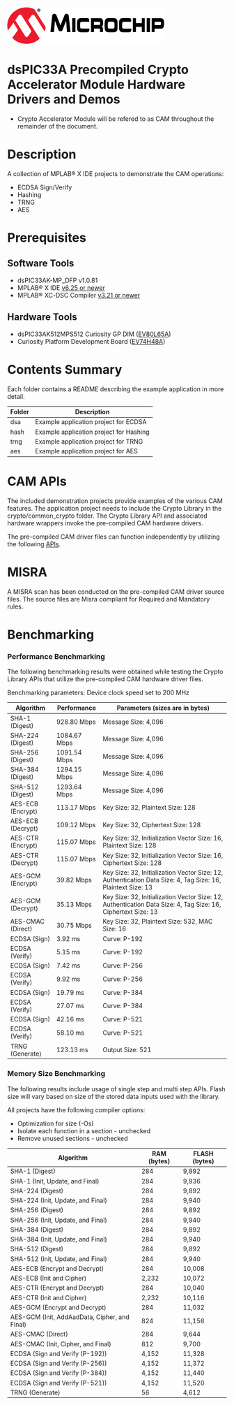 <picture>
    <source media="(prefers-color-scheme: dark)" srcset="images/microchip_logo_white_red.png">
	<source media="(prefers-color-scheme: light)" srcset="images/microchip_logo_black_red.png">
    <img alt="Microchip Logo." src="images/microchip_logo_black_red.png">
</picture>

# dsPIC33A Precompiled Crypto Accelerator Module Hardware Drivers and Demos
- Crypto Accelerator Module will be refered to as CAM throughout the remainder of the document. 
    
# Description
A collection of MPLAB® X IDE projects to demonstrate the CAM operations:
- ECDSA Sign/Verify
- Hashing
- TRNG
- AES

# Prerequisites

## Software Tools
- dsPIC33AK-MP_DFP v1.0.81
- MPLAB® X IDE [v6.25 or newer](https://www.microchip.com/mplab-x-ide)
- MPLAB® XC-DSC Compiler [v3.21 or newer](https://www.microchip.com/xcdsc)

## Hardware Tools
- dsPIC33AK512MPS512 Curiosity GP DIM ([EV80L65A](https://www.microchip.com/en-us/development-tool/EV80L65A))
- Curiosity Platform Development Board ([EV74H48A](https://www.microchip.com/EV74H48A))

# Contents Summary
Each folder contains a README describing the example application in more detail.

| Folder     | Description                              |
| ---        | ---                                      |
| dsa        | Example application project for ECDSA    |
| hash       | Example application project for Hashing  |
| trng       | Example application project for TRNG     |
| aes        | Example application project for AES      |

# CAM APIs

The included demonstration projects provide examples of the various CAM features. The application project needs to include the Crypto Library in the crypto/common_crypto folder. The Crypto Library API and associated hardware wrappers invoke the pre-compiled CAM hardware drivers. 

The pre-compiled CAM driver files can function independently by utilizing the following [APIs](https://onlinedocs.microchip.com/v2/keyword-lookup?keyword=CAM&redirect=true).

# MISRA

A MISRA scan has been conducted on the pre-compiled CAM driver source files. The source files are Misra compliant for Required and Mandatory rules.

# Benchmarking

### Performance Benchmarking
The following benchmarking results were obtained while testing the Crypto Library APIs that utilize the pre-compiled CAM hardware driver files.

Benchmarking parameters: Device clock speed set to 200 MHz

|Algorithm|Performance|Parameters (sizes are in bytes)|
|----|----|----|
|SHA-1 (Digest)|928.80 Mbps|Message Size: 4,096|
|SHA-224 (Digest)|1084.67 Mbps|Message Size: 4,096|
|SHA-256 (Digest)|1091.54 Mbps|Message Size: 4,096|
|SHA-384 (Digest)|1294.15 Mbps|Message Size: 4,096|
|SHA-512 (Digest)|1293.64 Mbps|Message Size: 4,096|
|AES-ECB (Encrypt)|113.17 Mbps|Key Size: 32, Plaintext Size: 128|
|AES-ECB (Decrypt)|109.12 Mbps|Key Size: 32, Ciphertext Size: 128|
|AES-CTR (Encrypt)|115.07 Mbps|Key Size: 32, Initialization Vector Size: 16, Plaintext Size: 128|
|AES-CTR (Decrypt)|115.07 Mbps|Key Size: 32, Initialization Vector Size: 16, Ciphertext Size: 128|
|AES-GCM (Encrypt)|39.82 Mbps|Key Size: 32, Initialization Vector Size: 12, Authentication Data Size: 4, Tag Size: 16, Plaintext Size: 13|
|AES-GCM (Decrypt)|35.13 Mbps|Key Size: 32, Initialization Vector Size: 12, Authentication Data Size: 4, Tag Size: 16, Ciphertext Size: 13|
|AES-CMAC (Direct)|30.75 Mbps|Key Size: 32, Plaintext Size: 532, MAC Size: 16|
|ECDSA (Sign)|3.92 ms|Curve: P-192|
|ECDSA (Verify)|5.15 ms|Curve: P-192|
|ECDSA (Sign)|7.42 ms|Curve: P-256|
|ECDSA (Verify)|9.92 ms|Curve: P-256|
|ECDSA (Sign)|19.79 ms|Curve: P-384|
|ECDSA (Verify)|27.07 ms|Curve: P-384|
|ECDSA (Sign)|42.16 ms|Curve: P-521|
|ECDSA (Verify)|58.10 ms|Curve: P-521|
|TRNG (Generate)|123.13 ms|Output Size: 521|

### Memory Size Benchmarking
The following results include usage of single step and multi step APIs. Flash size will vary based on size of the stored data inputs used with the library. 

All projects have the following compiler options:
- Optimization for size (-Os)
- Isolate each function in a section - unchecked
- Remove unused sections - unchecked

|Algorithm|RAM (bytes)|FLASH (bytes)|
|----|----|----|
|SHA-1 (Digest)|284|9,892|
|SHA-1 (Init, Update, and Final)|284|9,936|
|SHA-224 (Digest)|284|9,892|
|SHA-224 (Init, Update, and Final)|284|9,940|
|SHA-256 (Digest)|284|9,892|
|SHA-256 (Init, Update, and Final)|284|9,940|
|SHA-384 (Digest)|284|9,892|
|SHA-384 (Init, Update, and Final)|284|9,940|
|SHA-512 (Digest)|284|9,892|
|SHA-512 (Init, Update, and Final)|284|9,940|
|AES-ECB (Encrypt and Decrypt)|284|10,008|
|AES-ECB (Init and Cipher)|2,232|10,072|
|AES-CTR (Encrypt and Decrypt)|284|10,040|
|AES-CTR (Init and Cipher)|2,232|10,116|
|AES-GCM (Encrypt and Decrypt)|284|11,032|
|AES-GCM (Init, AddAadData, Cipher, and Final)|824|11,156|
|AES-CMAC (Direct)|284|9,644|
|AES-CMAC (Init, Cipher, and Final)|812|9,700|
|ECDSA (Sign and Verify (P-192))|4,152|11,328|
|ECDSA (Sign and Verify (P-256))|4,152|11,372|
|ECDSA (Sign and Verify (P-384))|4,152|11,440|
|ECDSA (Sign and Verify (P-521))|4,152|11,520|
|TRNG (Generate)|56|4,612|